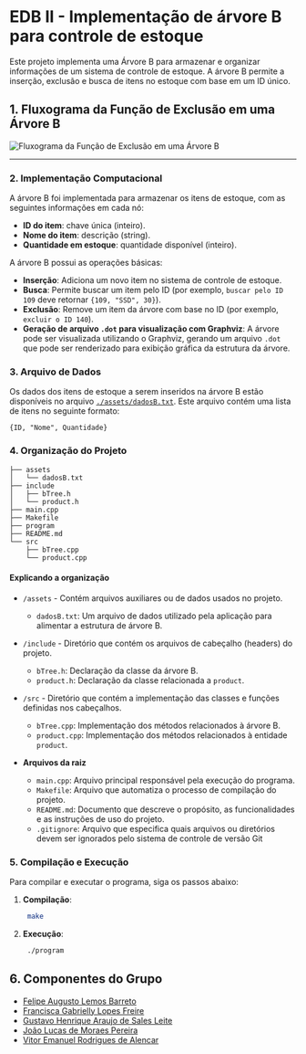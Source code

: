 # EDB II -  Implementação de árvore B para controle de estoque

Este projeto implementa uma Árvore B para armazenar e organizar informações de um sistema de controle de estoque. A árvore B permite a inserção, exclusão e busca de itens no estoque com base em um ID único.

## 1. Fluxograma da Função de Exclusão em uma Árvore B

![Fluxograma da Função de Exclusão em uma Árvore B]()

---

### 2. Implementação Computacional 

A árvore B foi implementada para armazenar os itens de estoque, com as seguintes informações em cada nó:
- **ID do item**: chave única (inteiro).
- **Nome do item**: descrição (string).
- **Quantidade em estoque**: quantidade disponível (inteiro).

A árvore B possui as operações básicas:
- **Inserção**: Adiciona um novo item no sistema de controle de estoque.
- **Busca**: Permite buscar um item pelo ID (por exemplo, `buscar pelo ID 109` deve retornar `{109, "SSD", 30}`).
- **Exclusão**: Remove um item da árvore com base no ID (por exemplo, `excluir o ID 140`).
- **Geração de arquivo `.dot` para visualização com Graphviz**: A árvore pode ser visualizada utilizando o Graphviz, gerando um arquivo `.dot` que pode ser renderizado para exibição gráfica da estrutura da árvore.

### 3. Arquivo de Dados

Os dados dos itens de estoque a serem inseridos na árvore B estão disponíveis no arquivo [`./assets/dadosB.txt`](./assets/dadosB.txt). Este arquivo contém uma lista de itens no seguinte formato:

```text
{ID, "Nome", Quantidade}
```

### 4. Organização do Projeto

```plaintext
├── assets
│   └── dadosB.txt
├── include
│   ├── bTree.h
│   └── product.h
├── main.cpp
├── Makefile
├── program
├── README.md
└── src
    ├── bTree.cpp
    └── product.cpp
```

#### Explicando a organização

- `/assets` - Contém arquivos auxiliares ou de dados usados no projeto.
  - `dadosB.txt`: Um arquivo de dados utilizado pela aplicação para alimentar a estrutura de árvore B.
- `/include` - Diretório que contém os arquivos de cabeçalho (headers) do projeto.
  - `bTree.h`: Declaração da classe da árvore B.
  - `product.h`: Declaração da classe relacionada a `product`.

- `/src` - Diretório que contém a implementação das classes e funções definidas nos cabeçalhos.
  - `bTree.cpp`: Implementação dos métodos relacionados à árvore B.
  - `product.cpp`: Implementação dos métodos relacionados à entidade `product`.

- **Arquivos da raiz**
  - `main.cpp`: Arquivo principal responsável pela execução do programa.
  - `Makefile`: Arquivo que automatiza o processo de compilação do projeto.
  - `README.md`: Documento que descreve o propósito, as funcionalidades e as instruções de uso do projeto.
  - `.gitignore`: Arquivo que especifica quais arquivos ou diretórios devem ser ignorados pelo sistema de controle de versão Git

### 5. Compilação e Execução

Para compilar e executar o programa, siga os passos abaixo:

1. **Compilação**:
   ```bash
    make
   ```

2. **Execução**:
   ```bash
    ./program
   ```

## 6. Componentes do Grupo

- [Felipe Augusto Lemos Barreto](https://github.com/felipe130520)
- [Francisca Gabrielly Lopes Freire](https://github.com/gabrielly-freire)
- [Gustavo Henrique Araujo de Sales Leite](https://github.com/Gustavohasleite)
- [João Lucas de Moraes Pereira](https://github.com/JJoaoll)
- [Vitor Emanuel Rodrigues de Alencar](https://github.com/isVitorEmanuel)


